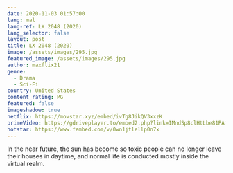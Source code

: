 ```yaml
---
date: 2020-11-03 01:57:00
lang: mal
lang-ref: LX 2048 (2020)
lang_selector: false
layout: post
title: LX 2048 (2020)
image: /assets/images/295.jpg
featured_image: /assets/images/295.jpg
author: maxflix21
genre:
  - Drama
  - Sci-Fi
country: United States
content_rating: PG
featured: false
imageshadow: true
netflix: https://movstar.xyz/embed/ivTg8JikQV3xxzK
primeVideo: https://gdriveplayer.to/embed2.php?link=IMndSp8clHtLbe81PAf55Q5wfRuDgWyTkqmOKBAUP0DJ3RwAJgvdKwpI0RJmerMmyZPHRqa4c7ymFPG0tAwibk0Hxy4xCl%252FUrctG%252FEOSfm9jseJV1NsWufawAopgHzInHwT13vu0cssxWuRG1ww65recL2yC7bhKkrEqi8pD1QoTE4q9VLiDZmbsQES4JrgCc%253D
hotstar: https://www.fembed.com/v/0wn1jtlellp0n7x
---
```

In the near future, the sun has become so toxic people can no longer leave their houses in daytime, and normal life is conducted mostly inside the virtual realm.